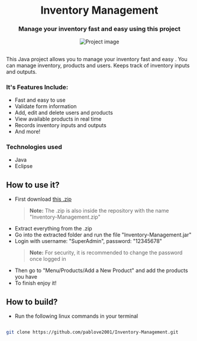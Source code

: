 <div>
<h1  align="center">Inventory Management</h1>

<h3  align="center">Manage your inventory fast and easy using this project</h3>
</div>

<p  align="center">
<img  src="https://user-images.githubusercontent.com/52970365/184264646-e611aba1-e20b-44ba-9847-2a2e702d699d.png"  alt="Project image">
</p>

<h2>  </h2>

This Java project allows you to manage your inventory fast and easy . You can manage inventory, products and users. Keeps track of inventory inputs and outputs.

### It's Features Include:

- Fast and easy to use
- Validate form information
- Add, edit and delete users and products
- View available products in real time
- Records inventory inputs and outputs
- And more!

### Technologies used

- Java
- Eclipse

## How to use it?

- First download <a href="https://drive.google.com/u/0/uc?id=19JQ9QqMTTnCNz928w2FX9u6TPqF2EH0L&export=download" target="_blank">this .zip</a>
  > **Note:** The .zip is also inside the repository with the name "Inventory-Management.zip"
- Extract everything from the .zip
- Go into the extracted folder and run the file "Inventory-Management.jar"
- Login with username: "SuperAdmin", password: "12345678"
  > **Note:** For security, it is recommended to change the password once logged in
- Then go to "Menu/Products/Add a New Product" and add the products you have
- To finish enjoy it!

## How to build?

- Run the following linux commands in your terminal

```bash

git clone https://github.com/pablove2001/Inventory-Management.git

```
